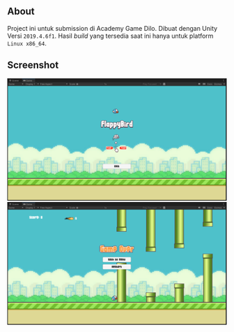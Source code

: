 ## About

Project ini untuk submission di Academy Game Dilo. Dibuat dengan Unity Versi 
`2019.4.6f1`. Hasil *build* yang tersedia saat ini hanya untuk platform `Linux x86_64`.

## Screenshot

![Screenshot 1](screenshot-1.png)
![Screenshot 2](screenshot-2.png)
